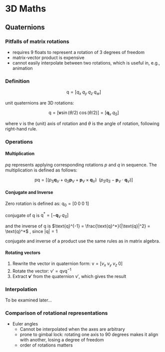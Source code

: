 # 3D Maths

## Quaternions

### Pitfalls of matrix rotations

- requires 9 floats to represent a rotation of 3 degrees of freedom
- matrix-vector product is expensive
- cannot easily interpolate between two rotations, which is useful in, e.g., animation

### Definition

$$\text{q} = [q_x\;q_y\;q_z\;q_w]$$

unit quaternions are 3D rotations:

$$\text{q} = [\textbf{v}\sin(\theta/2)\;\cos(\theta/2)] = [\textbf{q}_v\;q_S]$$

where $\text{v}$ is the (unit) axis of rotation and $\theta$ is the angle of rotation, following right-hand rule.

### Operations

#### Multiplication

$pq$ represents applying corresponding rotations $p$ and $q$ in sequence. The multiplication is defined as follows:

$$ \text{pq} = [(p_S\textbf{q}_V + q_S\textbf{p}_V + \textbf{p}_V\times \textbf{q}_V) \;\; (p_Sq_S - \textbf{p}_V\cdot \textbf{q}_V)]$$

#### Conjugate and Inverse

Zero rotation is defined as: $\text{q}_0 = [0\;0\;0\;1]$

conjugate of $\text{q}$ is $\text{q}^* = [-\textbf{q}_V\;q_S]$

and the inverse of $\text{q}$ is $\text{q}^{-1} = \frac{\text{q}^*}{|\text{q}|^2} = \text{q}^*$ , since $|\text{q}| = 1$

conjugate and inverse of a product use the same rules as in matrix algebra.

#### Rotating vectors

1. Rewrite the vector in quaternion form: $\text{v} = [v_x\;v_y\;v_z\;0]$
2. Rotate the vector: $\text{v}' = \text{q}\text{v}\text{q}^{-1}$
3. Extract $\textbf{v}'$ from the quaternion $\text{v}'$, which gives the result

### Interpolation

To be examined later...

### Comparison of rotational representations

- Euler angles
  - Cannot be interpolated when the axes are arbitrary
  - prone to gimbal lock: rotating one axis to 90 degrees makes it align with another, losing a degree of freedom
  - order of rotations matters